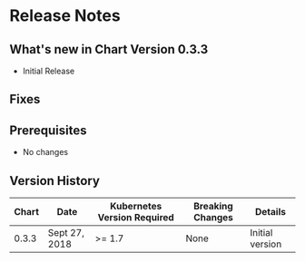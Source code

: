 # Release Notes

## What's new in Chart Version 0.3.3
- Initial Release
## Fixes


## Prerequisites

- No changes

## Version History

| Chart | Date | Kubernetes Version Required | Breaking Changes | Details |
| ----- | ---- | --------------------------- | ---------------- | ------- |
| 0.3.3 | Sept 27, 2018 | >= 1.7 | None | Initial version |

